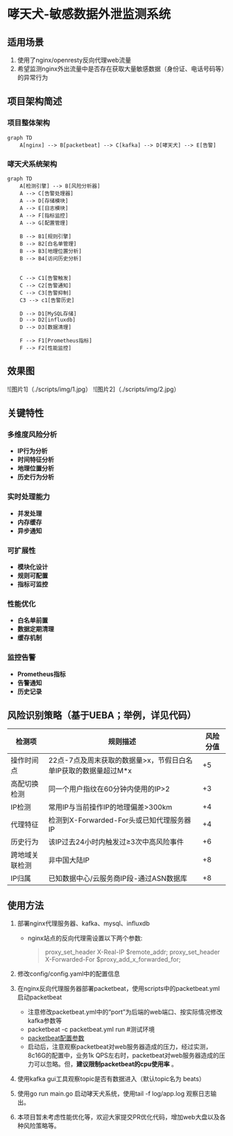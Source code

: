 # 哮天犬-敏感数据外泄监测系统

## 适用场景
1. 使用了nginx/openresty反向代理web流量
2. 希望监测nginx外出流量中是否存在获取大量敏感数据（身份证、电话号码等）的异常行为

## 项目架构简述

### 项目整体架构

```mermaid
graph TD
    A[nginx] --> B[packetbeat] --> C[kafka] --> D[哮天犬] --> E[告警]
```

### 哮天犬系统架构

```mermaid
graph TD
    A[检测引擎] --> B[风险分析器]
    A --> C[告警处理器]
    A --> D[存储模块]
    A --> E[日志模块]
    A --> F[指标监控]
    A --> G[配置管理]

    B --> B1[规则引擎]
    B --> B2[白名单管理]
    B --> B3[地理位置分析]
    B --> B4[访问历史分析]
   
    
    C --> C1[告警触发]
    C --> C2[告警通知]
    C --> C3[告警抑制]
    C3 --> c1[告警历史]

    D --> D1[MySQL存储]
    D --> D2[influxdb]
    D --> D3[数据清理]

    F --> F1[Prometheus指标]
    F --> F2[性能监控]
```

## 效果图
![图片1]（./scripts/img/1.jpg）
![图片2]（./scripts/img/2.jpg）


## 关键特性
### 多维度风险分析
- **IP行为分析**
- **时间特征分析**
- **地理位置分析**
- **历史行为分析**

### 实时处理能力
- **并发处理**
- **内存缓存**
- **异步通知**

### 可扩展性
- **模块化设计**
- **规则可配置**
- **指标可监控**

### 性能优化
- **白名单前置**
- **数据定期清理**
- **缓存机制**

### 监控告警
- **Prometheus指标**
- **告警通知**
- **历史记录**


## 风险识别策略（基于UEBA；举例，详见代码）
| 检测项               | 规则描述                                                                 | 风险分值 |
|----------------------|--------------------------------------------------------------------------|----------|
| 操作时间点           | 22点-7点及周末获取的数据量>x，节假日白名单IP获取的数据量超过M*x          | +5       |
| 高配切换检测         | 同一个用户指纹在60分钟内使用的IP>2                                       | +3       |
| IP检测           | 常用IP与当前操作IP的地理偏差>300km                                       | +4       |
| 代理特征             | 检测到X-Forwarded-For头或已知代理服务器IP                                | +4       |
| 历史行为             | 该IP过去24小时内触发过≥3次中高风险事件                                   | +6       |
| 跨地域关联检测       | 非中国大陆IP                                                             | +8       |
| IP归属               | 已知数据中心/云服务商IP段-通过ASN数据库                                  | +8       |

## 使用方法
1. 部署nginx代理服务器、kafka、mysql、influxdb
   - nginx站点的反向代理需设置以下两个参数:
     > proxy_set_header X-Real-IP $remote_addr;
     > proxy_set_header X-Forwarded-For $proxy_add_x_forwarded_for;
     
3. 修改config/config.yaml中的配置信息
4. 在nginx反向代理服务器部署packetbeat，使用scripts中的packetbeat.yml启动packetbeat
   - 注意修改packetbeat.yml中的“port”为后端的web端口、按实际情况修改kafka参数等
   - packetbeat -c packetbeat.yml run #测试环境
   - [packetbeat配置参数](https://www.elastic.co/guide/en/beats/packetbeat/current/configuration-general-options.html)
   - 启动后，注意观察packetbeat对web服务器造成的压力，经过实测，8c16G的配置中，业务1k QPS左右时，packetbeat对web服务器造成的压力可以忽略。但，**建议限制packetbeat的cpu使用率** 。
6. 使用kafka gui工具观察topic是否有数据进入（默认topic名为 beats）
7. 使用go run main.go 启动哮天犬系统，使用tail -f log/app.log 观察日志输出。
8. 本项目暂未考虑性能优化等，欢迎大家提交PR优化代码，增加web大盘以及各种风险策略等。
   

